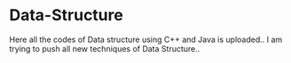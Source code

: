 # Data-Structure
Here all the codes of Data structure using C++ and Java is uploaded.. 
I am trying to push all new techniques of Data Structure..
